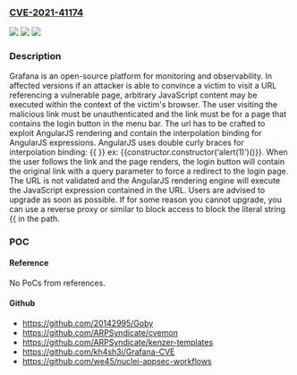 ### [CVE-2021-41174](https://cve.mitre.org/cgi-bin/cvename.cgi?name=CVE-2021-41174)
![](https://img.shields.io/static/v1?label=Product&message=grafana&color=blue)
![](https://img.shields.io/static/v1?label=Version&message=n%2Fa&color=blue)
![](https://img.shields.io/static/v1?label=Vulnerability&message=CWE-79%3A%20Improper%20Neutralization%20of%20Input%20During%20Web%20Page%20Generation%20('Cross-site%20Scripting')&color=brighgreen)

### Description

Grafana is an open-source platform for monitoring and observability. In affected versions if an attacker is able to convince a victim to visit a URL referencing a vulnerable page, arbitrary JavaScript content may be executed within the context of the victim's browser. The user visiting the malicious link must be unauthenticated and the link must be for a page that contains the login button in the menu bar. The url has to be crafted to exploit AngularJS rendering and contain the interpolation binding for AngularJS expressions. AngularJS uses double curly braces for interpolation binding: {{ }} ex: {{constructor.constructor(‘alert(1)’)()}}. When the user follows the link and the page renders, the login button will contain the original link with a query parameter to force a redirect to the login page. The URL is not validated and the AngularJS rendering engine will execute the JavaScript expression contained in the URL. Users are advised to upgrade as soon as possible. If for some reason you cannot upgrade, you can use a reverse proxy or similar to block access to block the literal string {{ in the path.

### POC

#### Reference
No PoCs from references.

#### Github
- https://github.com/20142995/Goby
- https://github.com/ARPSyndicate/cvemon
- https://github.com/ARPSyndicate/kenzer-templates
- https://github.com/kh4sh3i/Grafana-CVE
- https://github.com/we45/nuclei-appsec-workflows

